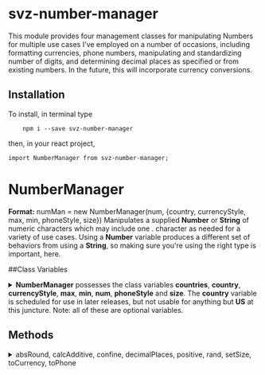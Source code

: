 # svz-number-manager

This module provides four management classes for manipulating Numbers for multiple use cases I've employed on a number of occasions, including formatting currencies, phone numbers, manipulating and standardizing number of digits, and determining decimal places as specified or from existing numbers. In the future, this will incorporate currency conversions.

## Installation
To install, in terminal type

```
	npm i --save svz-number-manager
```

then, in your react project,

```
import NumberManager from svz-number-manager;
```  


# NumberManager

**Format:** numMan = new NumberManager(num, {country, currencyStyle, max, min, phoneStyle, size})
Manipulates a supplied <strong>Number</strong> or <strong>String</strong> of numeric characters which may include one . character as needed for a variety of use cases. Using a <strong>Number</strong> variable produces a different set of behaviors from using a <strong>String</strong>, so making sure you're using the right type is important, here.</summary>

##Class Variables
<details><summary><strong>NumberManager</strong> possesses the class variables <strong>countries</strong>, <strong>country</strong>, <strong>currencyStyle</strong>, <strong>max</strong>, <strong>min</strong>, <strong>num</strong>, <strong>phoneStyle</strong> and <strong>size</strong>. The <strong>country</strong> variable is scheduled for use in later releases, but not usable for anything but <strong>US</strong> at this juncture. Note: all of these are optional variables.</summary>
<p>

* **countries**
**READ-ONLY**
This is a list of the styling defaults for each country in a format shown here for the United States.

``
	US: {
		currency: {
			code: 'USD',
			format: "$*.##"
		},
		phone: "(###) ###-####"
	}
``

* **country**  
**Type: String**  
**Default:** US  
**Note:** This is more of a placeholder at the moment, as only US is implemented. Later, more will be added.
This value dictates the defaults for styling based on your country.

* **currencyStyle**  
**Type: String**  
**Default: this.countries[this.country].currency.format** || $\*:##  
This determines the default style for the **toCurrency** function.

* **max**  
**Type: Number**  
This determines the maximum numerical limit of the returned **Number** or **String**

* **min**  
**Type: Number**  
This determines the minimum numerical limit of the returned **Number** or **String**

* **num**  
**Type: Number** || **String**  
The default value used as a number. Automatically restricts by **min** and **max**, and applies **setSize** 

* **phoneStyle**  
**Type: String**  
**Default: this.countries[this.country].phone** || (###) ###-####  
This determines the default style for the **toPhone** function.

* **size**  
**Type: Number** || **String**  
The number of decimal spaces or length of the number (depending on whether **String** or **Number** is used in the function).  
**Note:** when using a **String**, **set** Behavior changes from simply the number itself to using that string to determine it. If a **.** character is found in the string, **size** is the number of decimal places in the **String** number. If no **.** character is found, **size** is the overall length of the **String**. Be conscious of this methodology, because if you want to include a **.** character, but are not attempting to find the decimal places, you will have to set **size** using a **Number**, instead. This functionality is included so that a value can be used as a "template" for determining **size** for NumberManager.

</p>	
</details>

## Methods

<details><summary>absRound, calcAdditive, confine, decimalPlaces, positive, rand, setSize, toCurrency, toPhone</summary>

### absRound(num, direction, size)
<details><summary>a function that rounds a value towards or away from zero.</summary>
<p>

* **num**  
**Type: Number** || **String**  
**Default: this.num**  
The target of the function.  

* **direction**  
**Type: String**
**Valid Values:** floor || ceil
**Default:** ceil
If **floor** is used, it rounds towards 0. If **ceil** is used, it rounds away from 0.

* **absolute**  
**Type: Boolean**
If **absolute** is set to true, the value is returned as always positive.


</details>

### calcAdditive (num, increment, max, init)
<details><summary>A function to determine how many times an incrementally increasing value can be within it.</summary>
<p>

* **num**  
**Type: Number** || **String**  
**Default: this.num**  
The target of the function.  

* **increment**  
**Type: Number**  
**Default:** 1  
The amount of incremental growth with each iteration.

* **max**  
**Type: Number**  
The maximum size of the incremental growth. If the incremental growth would exceed this value, **max** is used instead.

* **init**  
**Type: Number**  
**Default:** 0   
The initial amount the increment begins at (not including.

</p>
</details>

### confine(num, max, min)
<details><summary>A function that forces a number to remain within an upper and lower limit. </summary>
<p>

* **num**  
**Type: Number** || **String**  
**Default: this.num**  
The target of the function.  

* **max**  
**Type: Number**  
**Default: this.max**
The maximum limit.


* **min**  
**Type: Number**  
**Default: this.min**
The minimum limit.

</p>
</details>

### decimalPlaces(num)
<details><summary>A function to determine the number of decimal places in a number</summary>
<p>

* **num**  
**Type: Number** || **String**  
**Default: this.num**  
The target of the function.  

</p>
</details>

### positive(num, asDirection)
<details><summary>A function to determine if a number is positive or negative.</summary>
<p>

* **num**  
**Type: Number** || **String**  
**Default: this.num**  
The target of the function.

* **asDirection**  
**Type: Boolean**  
If **asDirection** is set to **true**, positive instead returns 1 for a positive number and -1 for a negative number. If it is **false**, it returns **true** for a positive number and **false** for a negative number.

</p>
</details>

### rand(max, min)
<details><summary>A function to create a randomized number in a range.</summary>
<p>

* **max**  
**Type: Number**  
**Default: this.max** || 99  
The maximum value for the returnved value. Inclusive.

* **min**  
**Type: Number**  
**Default: this.min** || 0  
The minimum value for the returned value. Inclusive.

</p>
</details>

### setSize(num, size)
<details><summary>A function that sets the decimal places of a number or the size of a number by adding suffix or prefix 0s.</summary>
<p>

* **num**  
**Type: Number** || **String**  
**Default: this.num**  
The target of the function.  

* **size**  
**Type: Number**  
**Default: this.size**  
If **num** is a **String**, this adds prefix zeroes until it is **size** length. If **num** is a **Number**, it fixes the decimal places to **size**.

</p>
</details>

### toCurrency(num, style)
<details><summary>A function to determine </summary>
<p>

* **num**  
**Type: Number** || **String**  
**Default: this.num**  
The target of the function.  

* **style**  
**Type: String**  
**Default: this.currencyStyle**
This dictates the formatting of the number, using **\*** to mean either all digits before the decimal or all digits following the decimal, and **#** to signify individual numbers.

</p>
</details>

### toPhone(num, style)
<details><summary>Converts <strong>num</strong> to a phone number in a format dictated by <strong>style</strong></summary>
<p>

* **num**
**Type: Number**
**Default: this.num**
The number being used as the target of the function

* **style**
**Type: String**
**Default:** **this.phoneStyle**
This dictates the formatting of the number, using **#** where the digits should be inserted.

</details>

</details>
